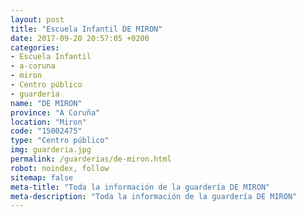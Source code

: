 ```yaml
---
layout: post
title: "Escuela Infantil DE MIRON"
date: 2017-09-20 20:57:05 +0200
categories:
- Escuela Infantil
- a-coruna
- miron
- Centro público
- guarderia
name: "DE MIRON"
province: "A Coruña"
location: "Miron"
code: "15002475"
type: "Centro público"
img: guarderia.jpg
permalink: /guarderias/de-miron.html
robot: noindex, follow
sitemap: false
meta-title: "Toda la información de la guardería DE MIRON"
meta-description: "Toda la información de la guardería DE MIRON"
---
```

